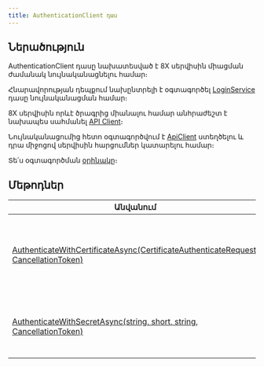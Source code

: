 ```yaml
---
title: AuthenticationClient դաս
---
```


## Ներածություն

AuthenticationClient դասը նախատեսված է 8X սերվիսին միացման ժամանակ նույնականացնելու համար։ 

Հնարավորության դեպքում նախընտրելի է օգտագործել [LoginService](LoginService.md) դասը նույնականացման համար։

8X սերվիսին որևէ ծրագրից միանալու համար անհրաժեշտ է նախապես սահմանել [API Client](../api_client.md)։

Նույնականացումից հետո օգտագործվում է [ApiClient](../types/ApiClient.md) ստեղծելու և դրա միջոցով սերվիսին հարցումներ կատարելու համար։

Տե՛ս օգտագործման [օրինակը](../examples/AuthenticationClient.md)։

## Մեթոդներ

| Անվանում | Նկարագրություն |
|----------|----------------|
| [AuthenticateWithCertificateAsync(CertificateAuthenticateRequest, CancellationToken)](AuthenticationClient/AuthenticateWithCertificateAsync.md) | Նույնականացնում է օգտագործողի մուտքանունով և գաղտնաբառով, պահանջվում է սերտիֆիկատի առկայություն ([API Client](../api_client.md))։ |
| [AuthenticateWithSecretAsync(string, short, string, CancellationToken)](AuthenticationClient/AuthenticateWithSecretAsync.md) | Նույնականացնում է ինտեգրման ծրագրի համար ստեղծված բանալիով ([API Client](../api_client.md))։ |
